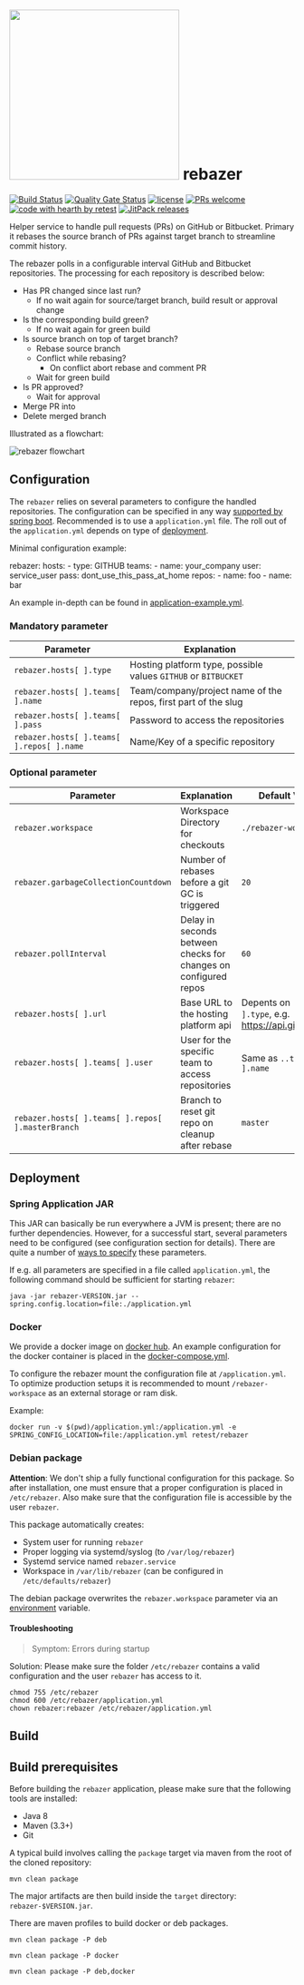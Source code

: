 # <a href="https://retest.dev"><img src="https://assets.retest.org/retest/ci/logos/retest-wordmark-screen.svg" width="300"/></a> rebazer

[![Build Status](https://travis-ci.com/retest/rebazer.svg?branch=develop)](https://travis-ci.com/retest/rebazer)
[![Quality Gate Status](https://sonarcloud.io/api/project_badges/measure?project=de.retest.services%3Arebazer&metric=alert_status)](https://sonarcloud.io/dashboard?id=de.retest.services%3Arebazer)
[![license](https://img.shields.io/badge/license-AGPL-brightgreen.svg)](https://github.com/retest/rebazer/blob/master/LICENSE)
[![PRs welcome](https://img.shields.io/badge/PRs-welcome-ff69b4.svg)](https://github.com/retest/rebazer/issues?q=is%3Aissue+is%3Aopen+label%3A%22help+wanted%22)
[![code with hearth by retest](https://img.shields.io/badge/%3C%2F%3E%20with%20%E2%99%A5%20by-retest-C1D82F.svg)](https://retest.de/)
[![JitPack releases](https://jitpack.io/v/de.retest/rebazer.svg)](https://jitpack.io/#de.retest/rebazer)

Helper service to handle pull requests (PRs) on GitHub or Bitbucket. Primary it rebases the source branch of PRs against target branch to streamline commit history.

The rebazer polls in a configurable interval GitHub and Bitbucket repositories.
The processing for each repository is described below:

* Has PR changed since last run?
  * If no wait again for source/target branch, build result or approval change
* Is the corresponding build green?
  * If no wait again for green build
* Is source branch on top of target branch?
  * Rebase source branch
  * Conflict while rebasing?
    * On conflict abort rebase and comment PR
  * Wait for green build
* Is PR approved?
  * Wait for approval
* Merge PR into
* Delete merged branch

Illustrated as a flowchart:

![rebazer flowchart](src/doc/rebazer-flowchart.svg)


## Configuration

The `rebazer` relies on several parameters to configure the handled repositories.
The configuration can be specified in any way
[supported by spring boot](https://docs.spring.io/spring-boot/docs/current/reference/html/boot-features-external-config.html).
Recommended is to use a `application.yml` file. The roll out of the `application.yml` depends on type of [deployment](#deployment).

Minimal configuration example:

  rebazer:
    hosts:
    - type: GITHUB
      teams:
      - name: your_company
        user: service_user
        pass: dont_use_this_pass_at_home
        repos:
        - name: foo
        - name: bar

An example in-depth can be found in [application-example.yml](./application-example.yml).

### Mandatory parameter

| Parameter                                 | Explanation                                                    |
|-------------------------------------------|----------------------------------------------------------------|
| `rebazer.hosts[ ].type`                   | Hosting platform type, possible values `GITHUB` or `BITBUCKET` |
| `rebazer.hosts[ ].teams[ ].name`          | Team/company/project name of the repos, first part of the slug |
| `rebazer.hosts[ ].teams[ ].pass`          | Password to access the repositories                            |
| `rebazer.hosts[ ].teams[ ].repos[ ].name` | Name/Key of a specific repository                              |

### Optional parameter

| Parameter                                         | Explanation                                       | Default Value                 |
|---------------------------------------------------|---------------------------------------------------|-------------------------------|
| `rebazer.workspace`                               | Workspace Directory for checkouts                 | `./rebazer-workspace`         |
| `rebazer.garbageCollectionCountdown`              | Number of rebases before a git GC is triggered    | `20`                          |
| `rebazer.pollInterval`                            | Delay in seconds between checks for changes on configured repos | `60`            |
| `rebazer.hosts[ ].url`                            | Base URL to the hosting platform api              | Depents on `..hosts[ ].type`, e.g. https://api.github.com |
| `rebazer.hosts[ ].teams[ ].user`                  | User for the specific team to access repositories | Same as `..teams[ ].name`     |
| `rebazer.hosts[ ].teams[ ].repos[ ].masterBranch` | Branch to reset git repo on cleanup after rebase  | `master`                      |


## Deployment

### Spring Application JAR

This JAR can basically be run everywhere a JVM is present; there are no further dependencies. However, for a successful start, several parameters need to be configured (see configuration section for details). There are quite a number of [ways to specify](https://docs.spring.io/spring-boot/docs/current/reference/html/boot-features-external-config.html#boot-features-external-config-command-line-args) these parameters.

If e.g. all parameters are specified in a file called `application.yml`, the following command should be sufficient for starting `rebazer`:

`java -jar rebazer-VERSION.jar --spring.config.location=file:./application.yml`


### Docker

We provide a docker image on [docker hub](https://hub.docker.com/r/retest/rebazer/).
An example configuration for the docker container is placed in the [docker-compose.yml](./docker-compose.yml).

To configure the rebazer mount the configuration file at `/application.yml`.
To optimize production setups it is recommended to mount `/rebazer-workspace` as an external storage or ram disk.

Example:

`docker run -v $(pwd)/application.yml:/application.yml -e SPRING_CONFIG_LOCATION=file:/application.yml retest/rebazer`

### Debian package

**Attention**: We don't ship a fully functional configuration for this package. So after installation, one must ensure that a proper configuration is placed in `/etc/rebazer`. Also make sure that the configuration file is accessible by the user `rebazer`.

This package automatically creates:

* System user for running `rebazer`
* Proper logging via systemd/syslog (to `/var/log/rebazer`)
* Systemd service named `rebazer.service`
* Workspace in `/var/lib/rebazer` (can be configured in `/etc/defaults/rebazer`)

The debian package overwrites the `rebazer.workspace` parameter via an [environment](src/deb/etc/default/rebazer) variable.


#### Troubleshooting

>Symptom: Errors during startup

Solution: Please make sure the folder `/etc/rebazer` contains a valid configuration and the user `rebazer` has access to it.

    chmod 755 /etc/rebazer
    chmod 600 /etc/rebazer/application.yml
    chown rebazer:rebazer /etc/rebazer/application.yml


## Build

## Build prerequisites

Before building the `rebazer` application, please make sure that the following tools are installed:

* Java 8
* Maven (3.3+)
* Git

A typical build involves calling the `package` target via maven from the root of the cloned repository:

`mvn clean package`

The major artifacts are then build inside the `target` directory: `rebazer-$VERSION.jar`.

There are maven profiles to build docker or deb packages.

`mvn clean package -P deb`

`mvn clean package -P docker`

`mvn clean package -P deb,docker`
